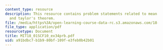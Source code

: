 ```yaml
---
content_type: resource
description: This resource contains problem statements related to mean value theorem
  and taylor's theorem.
file: /media/https%3A/open-learning-course-data-rc.s3.amazonaws.com/18-01sc-single-variable-calculus-fall-2010/a91bdbc7b1b980bf109fe3feb0b42b01_MIT18_01SCF10_ex34prb.pdf
file_type: application/pdf
resourcetype: Document
title: MIT18_01SCF10_ex34prb.pdf
uid: a91bdbc7-b1b9-80bf-109f-e3feb0b42b01
---
```

